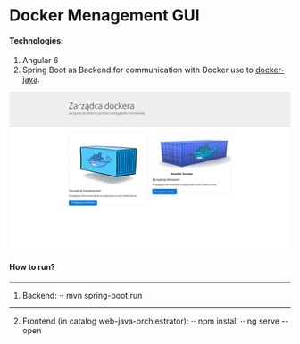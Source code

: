 # Docker Menagement GUI

#### Technologies:
1. Angular 6
2. Spring Boot as Backend for communication with Docker  use to [docker-java](https://github.com/docker-java/docker-java).


![Image of MainSite](./readme-image/main-site.png)

#### How to run?

---

1. Backend:
⋅⋅ mvn spring-boot:run

---
2. Frontend (in catalog web-java-orchiestrator): 
⋅⋅ npm install
⋅⋅ ng serve --open
